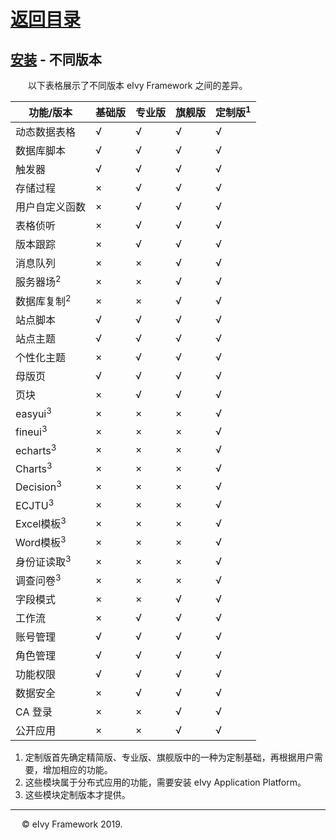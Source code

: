 # [返回目录](../README.html)

## [安装](Index.html) - 不同版本  

&emsp;&emsp;以下表格展示了不同版本 eIvy Framework 之间的差异。

|功能/版本|基础版|专业版|旗舰版|定制版<sup>1</sup>|
|---|---|---|---|---|
|动态数据表格|&radic;|&radic;|&radic;|&radic;|
|数据库脚本|&radic;|&radic;|&radic;|&radic;|
|触发器|&radic;|&radic;|&radic;|&radic;|
|存储过程|&times;|&radic;|&radic;|&radic;|
|用户自定义函数|&times;|&radic;|&radic;|&radic;|
|表格侦听|&times;|&radic;|&radic;|&radic;|
|版本跟踪|&times;|&radic;|&radic;|&radic;|
|消息队列|&times;|&times;|&radic;|&radic;|
|服务器场<sup>2</sup>|&times;|&times;|&radic;|&radic;|
|数据库复制<sup>2</sup>|&times;|&times;|&radic;|&radic;|
|站点脚本|&radic;|&radic;|&radic;|&radic;|
|站点主题|&radic;|&radic;|&radic;|&radic;|
|个性化主题|&times;|&radic;|&radic;|&radic;|
|母版页|&radic;|&radic;|&radic;|&radic;|
|页块|&times;|&radic;|&radic;|&radic;|
|easyui<sup>3</sup>|&times;|&times;|&times;|&radic;|
|fineui<sup>3</sup>|&times;|&times;|&times;|&radic;|
|echarts<sup>3</sup>|&times;|&times;|&times;|&radic;|
|Charts<sup>3</sup>|&times;|&times;|&times;|&radic;|
|Decision<sup>3</sup>|&times;|&times;|&times;|&radic;|
|ECJTU<sup>3</sup>|&times;|&times;|&times;|&radic;|
|Excel模板<sup>3</sup>|&times;|&times;|&times;|&radic;|
|Word模板<sup>3</sup>|&times;|&times;|&times;|&radic;|
|身份证读取<sup>3</sup>|&times;|&times;|&times;|&radic;|
|调查问卷<sup>3</sup>|&times;|&times;|&times;|&radic;|
|字段模式|&times;|&times;|&radic;|&radic;|
|工作流|&times;|&radic;|&radic;|&radic;|
|账号管理|&radic;|&radic;|&radic;|&radic;|
|角色管理|&radic;|&radic;|&radic;|&radic;|
|功能权限|&radic;|&radic;|&radic;|&radic;|
|数据安全|&times;|&radic;|&radic;|&radic;|
|CA 登录|&times;|&times;|&radic;|&radic;|
|公开应用|&times;|&times;|&radic;|&radic;|

1. 定制版首先确定精简版、专业版、旗舰版中的一种为定制基础，再根据用户需要，增加相应的功能。
2. 这些模块属于分布式应用的功能，需要安装 eIvy Application Platform。
3. 这些模块定制版本才提供。

---
&emsp; &copy; eIvy Framework 2019.
